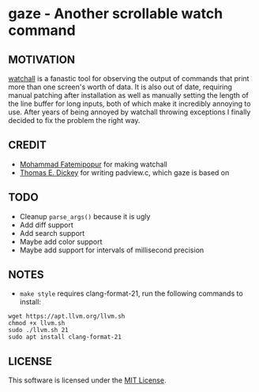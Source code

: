 # gaze - Another scrollable watch command

## MOTIVATION
[watchall](https://github.com/mfatemipour/watchall) is a fanastic tool
for observing the output of commands that print more than one screen's worth
of data. It is also out of date, requiring manual patching
after installation as well as manually setting the length
of the line buffer for long inputs, both of which make it incredibly annoying
to use. After years of being annoyed by watchall throwing exceptions
I finally decided to fix the problem the right way.

## CREDIT

- [Mohammad Fatemipopur](https://github.com/mfatemipour) for making watchall
- [Thomas E. Dickey](https://github.com/ThomasDickey) for writing padview.c,
which gaze is based on

## TODO

- Cleanup ```parse_args()``` because it is ugly
- Add diff support
- Add search support
- Maybe add color support
- Maybe add support for intervals of millisecond precision

## NOTES

- ```make style``` requires clang-format-21, run the following commands to install:
```
wget https://apt.llvm.org/llvm.sh
chmod +x llvm.sh
sudo ./llvm.sh 21
sudo apt install clang-format-21
```

## LICENSE
This software is licensed under the
[MIT License](https://opensource.org/licenses/MIT).

